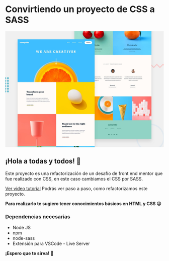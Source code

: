 # Convirtiendo un proyecto de CSS a SASS

![Design preview for the Sunnyside agency landing page coding challenge](./design/desktop-preview.jpg)

## ¡Hola a todas y todos! 👋

Este proyecto es una refactorización de un desafío de front end mentor que fue realizado con CSS, en este caso cambiamos el CSS por SASS.   

[Ver video tutorial](https://youtu.be/9bUjziHp4Es) Podrás ver paso a paso, como refactorizamos este proyecto.

**Para realizarlo te sugiero tener conocimientos básicos en HTML y CSS 😉**

### Dependencias necesarias

- Node JS
- npm
- node-sass
- Extensión para VSCode - Live Server


**¡Espero que te sirva!** 🚀
